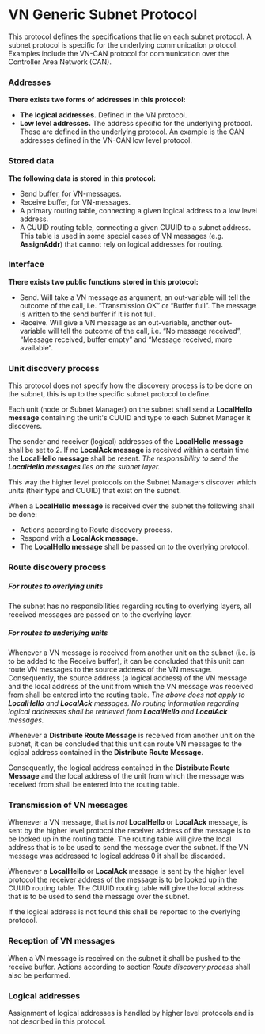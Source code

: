 VN Generic Subnet Protocol
==========================
This protocol defines the specifications that lie on each subnet protocol. A
subnet protocol is specific for the underlying communication protocol. Examples
include the VN-CAN protocol for communication over the Controller Area Network
(CAN).

### Addresses
**There exists two forms of addresses in this protocol:**
  * **The logical addresses.**  Defined in the VN protocol.
  * **Low level addresses.** The address specific for the underlying protocol.
    These are defined in the underlying protocol.  An example is the CAN
    addresses defined in the VN-CAN low level protocol.

### Stored data
**The following data is stored in this protocol:**
  * Send buffer, for VN-messages.
  * Receive buffer, for VN-messages.
  * A primary routing table, connecting a given logical address to a low level
    address.
  * A CUUID routing table, connecting a given CUUID to a subnet address. This
    table is used in some special cases of VN messages (e.g. **AssignAddr**)
    that cannot rely on logical addresses for routing.

### Interface
**There exists two public functions stored in this protocol:**
  * Send. Will take a VN message as argument, an out-variable will tell the
    outcome of the call, i.e. “Transmission OK” or “Buffer full”. The message
    is written to the send buffer if it is not full.
  * Receive. Will give a VN message as an out-variable, another out-variable
    will tell the outcome of the call, i.e. “No message received”, “Message
    received, buffer empty” and “Message received, more available”.

### Unit discovery process
This protocol does not specify how the discovery process is to be done on the
subnet, this is up to the specific subnet protocol to define.

Each unit (node or Subnet Manager) on the subnet shall send a **LocalHello
message** containing the unit's CUUID and type to each Subnet Manager it
discovers.

The sender and receiver (logical) addresses of the **LocalHello message** shall
be set to 2. If no **LocalAck message** is received within a certain time the
**LocalHello message** shall be resent. _The responsibility to send the
**LocalHello messages** lies on the subnet layer._

This way the higher level protocols on the Subnet Managers discover which units
(their type and CUUID) that exist on the subnet.

When a **LocalHello message** is received over the subnet the following
shall be done:
  * Actions according to Route discovery process.
  * Respond with a **LocalAck message**.
  * The **LocalHello message** shall be passed on to the overlying protocol.

### Route discovery process
##### For routes to overlying units
The subnet has no responsibilities regarding routing to overlying layers, all
received messages are passed on to the overlying layer.

##### For routes to underlying units
Whenever a VN message is received from another unit on the subnet (i.e. is to
be added to the Receive buffer), it can be concluded that this unit can route
VN messages to the source address of the VN message. Consequently, the source
address (a logical address) of the VN message and the local address of the unit
from which the VN message was received from shall be entered into the routing
table. _The above does not apply to **LocalHello** and **LocalAck** messages.
No routing information regarding logical addresses shall be retrieved from
**LocalHello** and **LocalAck** messages._

Whenever a **Distribute Route Message** is received from another unit on the
subnet, it can be concluded that this unit can route VN messages to the logical
address contained in the **Distribute Route Message**.

Consequently, the logical address contained in the **Distribute Route Message**
and the local address of the unit from which the message was received from
shall be entered into the routing table.

### Transmission of VN messages
Whenever a VN message, that is _not_ **LocalHello** or **LocalAck** message, is
sent by the higher level protocol the receiver address of the message is to be
looked up in the routing table. The routing table will give the local address
that is to be used to send the message over the subnet.  If the VN message was
addressed to logical address 0 it shall be discarded.

Whenever a **LocalHello** or **LocalAck** message is sent by the higher level
protocol the receiver address of the message is to be looked up in the CUUID
routing table. The CUUID routing table will give the local address that is to
be used to send the message over the subnet.

If the logical address is not found this shall be reported to the overlying
protocol.

### Reception of VN messages
When a VN message is received on the subnet it shall be pushed to the receive
buffer. Actions according to section _Route discovery process_ shall also be
performed.

### Logical addresses
Assignment of logical addresses is handled by higher level protocols and is not
described in this protocol.
